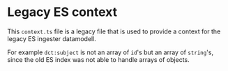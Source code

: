 # Legacy ES context

This `context.ts` file is a legacy file that is used to provide a context for the legacy ES ingester datamodell.

For example `dct:subject` is not an array of `id`'s but an array of `string`'s, since the old ES index was not able to handle arrays of objects.